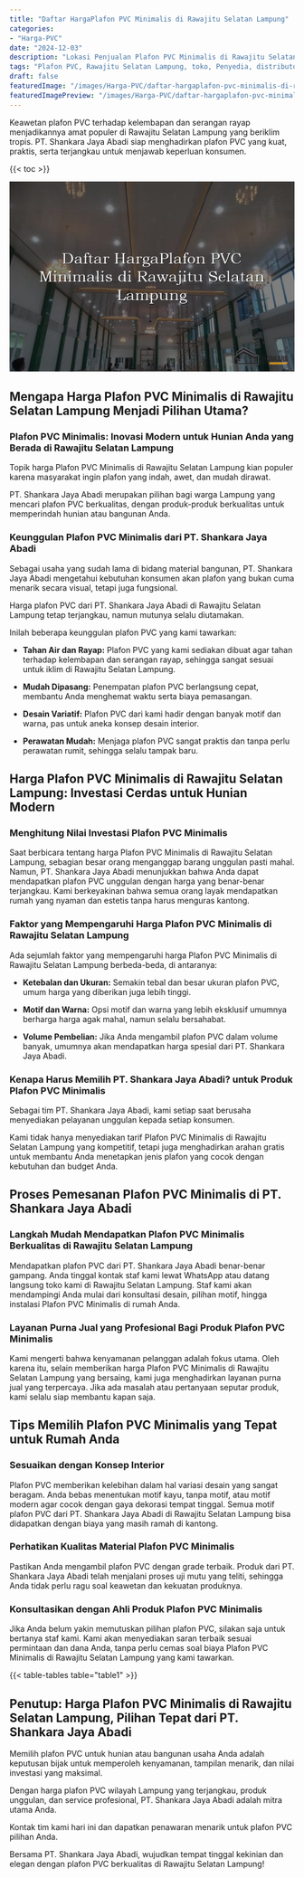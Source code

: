 ```yaml
---
title: "Daftar HargaPlafon PVC Minimalis di Rawajitu Selatan Lampung"
categories:
- "Harga-PVC"
date: "2024-12-03"
description: "Lokasi Penjualan Plafon PVC Minimalis di Rawajitu Selatan Lampung bagi hunian, office, dan ritel. Produk unggulan, beragam motif, warna modern, dengan servis instalasi dikerjakan oleh tenaga ahli profesional serta garansi resmi!|Layanan penjualan Plafon PVC Minimalis di Rawajitu Selatan Lampung untuk kebutuhan rumah, kantor, atau gerai, dengan produk terbaik dan instalasi oleh tim ahli dan garansi resmi.|Pilihan Plafon PVC Minimalis di Rawajitu Selatan Lampung yang andal untuk rumah, perkantoran, dan ritel, dengan produk berkualitas dan pemasangan dikerjakan oleh tim berpengalaman serta jaminan resmi.|Penyediaan Plafon PVC Minimalis di Rawajitu Selatan Lampung bagi rumah, office, dan toko, dengan panel terbaik dan instalasi oleh tenaga ahli ahli, lengkap beserta jaminan resmi.}"
tags: "Plafon PVC, Rawajitu Selatan Lampung, toko, Penyedia, distributor"
draft: false
featuredImage: "/images/Harga-PVC/daftar-hargaplafon-pvc-minimalis-di-rawajitu-selatan-lampung.png"
featuredImagePreview: "/images/Harga-PVC/daftar-hargaplafon-pvc-minimalis-di-rawajitu-selatan-lampung.png"
---
```


Keawetan plafon PVC terhadap kelembapan dan serangan rayap menjadikannya amat populer di Rawajitu Selatan Lampung yang beriklim tropis. PT. Shankara Jaya Abadi siap menghadirkan plafon PVC yang kuat, praktis, serta terjangkau untuk menjawab keperluan konsumen.

{{< toc >}}

![Daftar HargaPlafon PVC Minimalis di Rawajitu Selatan Lampung](/images/Harga-PVC/Daftar-HargaPlafon-PVC-Minimalis-di-Rawajitu-Selatan-Lampung.png)

## Mengapa Harga Plafon PVC Minimalis di Rawajitu Selatan Lampung Menjadi Pilihan Utama?

### Plafon PVC Minimalis: Inovasi Modern untuk Hunian Anda yang Berada di Rawajitu Selatan Lampung

Topik harga Plafon PVC Minimalis di Rawajitu Selatan Lampung kian populer karena masyarakat ingin plafon yang indah, awet, dan mudah dirawat.

PT. Shankara Jaya Abadi merupakan pilihan bagi warga Lampung yang mencari plafon PVC berkualitas, dengan produk-produk berkualitas untuk memperindah hunian atau bangunan Anda.

### Keunggulan Plafon PVC Minimalis dari PT. Shankara Jaya Abadi

Sebagai usaha yang sudah lama di bidang material bangunan, PT. Shankara Jaya Abadi mengetahui kebutuhan konsumen akan plafon yang bukan cuma menarik secara visual, tetapi juga fungsional.

Harga plafon PVC dari PT. Shankara Jaya Abadi di Rawajitu Selatan Lampung tetap terjangkau, namun mutunya selalu diutamakan.

Inilah beberapa keunggulan plafon PVC yang kami tawarkan:

- **Tahan Air dan Rayap:** Plafon PVC yang kami sediakan dibuat agar tahan terhadap kelembapan dan serangan rayap, sehingga sangat sesuai untuk iklim di Rawajitu Selatan Lampung.

- **Mudah Dipasang:** Penempatan plafon PVC berlangsung cepat, membantu Anda menghemat waktu serta biaya pemasangan.

- **Desain Variatif:** Plafon PVC dari kami hadir dengan banyak motif dan warna, pas untuk aneka konsep desain interior.

- **Perawatan Mudah:** Menjaga plafon PVC sangat praktis dan tanpa perlu perawatan rumit, sehingga selalu tampak baru.

## Harga Plafon PVC Minimalis di Rawajitu Selatan Lampung: Investasi Cerdas untuk Hunian Modern

### Menghitung Nilai Investasi Plafon PVC Minimalis

Saat berbicara tentang harga Plafon PVC Minimalis di Rawajitu Selatan Lampung, sebagian besar orang menganggap barang unggulan pasti mahal. Namun, PT. Shankara Jaya Abadi menunjukkan bahwa Anda dapat mendapatkan plafon PVC unggulan dengan harga yang benar-benar terjangkau. Kami berkeyakinan bahwa semua orang layak mendapatkan rumah yang nyaman dan estetis tanpa harus menguras kantong.

### Faktor yang Mempengaruhi Harga Plafon PVC Minimalis di Rawajitu Selatan Lampung

Ada sejumlah faktor yang mempengaruhi harga Plafon PVC Minimalis di Rawajitu Selatan Lampung berbeda-beda, di antaranya:

- **Ketebalan dan Ukuran:** Semakin tebal dan besar ukuran plafon PVC, umum harga yang diberikan juga lebih tinggi.

- **Motif dan Warna:** Opsi motif dan warna yang lebih eksklusif umumnya berharga harga agak mahal, namun selalu bersahabat.

- **Volume Pembelian:** Jika Anda mengambil plafon PVC dalam volume banyak, umumnya akan mendapatkan harga spesial dari PT. Shankara Jaya Abadi.

### Kenapa Harus Memilih PT. Shankara Jaya Abadi? untuk Produk Plafon PVC Minimalis

Sebagai tim PT. Shankara Jaya Abadi, kami setiap saat berusaha menyediakan pelayanan unggulan kepada setiap konsumen.

Kami tidak hanya menyediakan tarif Plafon PVC Minimalis di Rawajitu Selatan Lampung yang kompetitif, tetapi juga menghadirkan arahan gratis untuk membantu Anda menetapkan jenis plafon yang cocok dengan kebutuhan dan budget Anda.

## Proses Pemesanan Plafon PVC Minimalis di PT. Shankara Jaya Abadi

### Langkah Mudah Mendapatkan Plafon PVC Minimalis Berkualitas di Rawajitu Selatan Lampung

Mendapatkan plafon PVC dari PT. Shankara Jaya Abadi benar-benar gampang. Anda tinggal kontak staf kami lewat WhatsApp atau datang langsung toko kami di Rawajitu Selatan Lampung. Staf kami akan mendampingi Anda mulai dari konsultasi desain, pilihan motif, hingga instalasi Plafon PVC Minimalis di rumah Anda.

### Layanan Purna Jual yang Profesional Bagi Produk Plafon PVC Minimalis

Kami mengerti bahwa kenyamanan pelanggan adalah fokus utama. Oleh karena itu, selain memberikan harga Plafon PVC Minimalis di Rawajitu Selatan Lampung yang bersaing, kami juga menghadirkan layanan purna jual yang terpercaya. Jika ada masalah atau pertanyaan seputar produk, kami selalu siap membantu kapan saja.

## Tips Memilih Plafon PVC Minimalis yang Tepat untuk Rumah Anda

### Sesuaikan dengan Konsep Interior

Plafon PVC memberikan kelebihan dalam hal variasi desain yang sangat beragam. Anda bebas menentukan motif kayu, tanpa motif, atau motif modern agar cocok dengan gaya dekorasi tempat tinggal. Semua motif plafon PVC dari PT. Shankara Jaya Abadi di Rawajitu Selatan Lampung bisa didapatkan dengan biaya yang masih ramah di kantong.

### Perhatikan Kualitas Material Plafon PVC Minimalis

Pastikan Anda mengambil plafon PVC dengan grade terbaik. Produk dari PT. Shankara Jaya Abadi telah menjalani proses uji mutu yang teliti, sehingga Anda tidak perlu ragu soal keawetan dan kekuatan produknya.

### Konsultasikan dengan Ahli Produk Plafon PVC Minimalis

Jika Anda belum yakin memutuskan pilihan plafon PVC, silakan saja untuk bertanya staf kami. Kami akan menyediakan saran terbaik sesuai permintaan dan dana Anda, tanpa perlu cemas soal biaya Plafon PVC Minimalis di Rawajitu Selatan Lampung yang kami tawarkan.

{{< table-tables table="table1" >}}

## Penutup: Harga Plafon PVC Minimalis di Rawajitu Selatan Lampung, Pilihan Tepat dari PT. Shankara Jaya Abadi

Memilih plafon PVC untuk hunian atau bangunan usaha Anda adalah keputusan bijak untuk memperoleh kenyamanan, tampilan menarik, dan nilai investasi yang maksimal.

Dengan harga plafon PVC wilayah Lampung yang terjangkau, produk unggulan, dan service profesional, PT. Shankara Jaya Abadi adalah mitra utama Anda.

Kontak tim kami hari ini dan dapatkan penawaran menarik untuk plafon PVC pilihan Anda.

Bersama PT. Shankara Jaya Abadi, wujudkan tempat tinggal kekinian dan elegan dengan plafon PVC berkualitas di Rawajitu Selatan Lampung!
